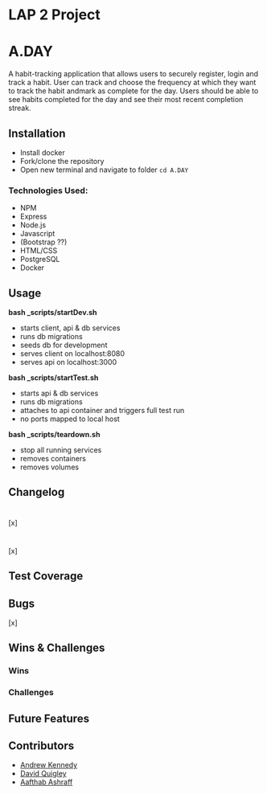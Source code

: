 # LAP 2 Project

# A.DAY

A habit-tracking application that allows users to securely register, login and track a habit. User can track and choose the frequency at which they want to track the habit andmark as complete for the day. Users should be able to see habits completed for the day and see their most recent completion streak.

## Installation

- Install docker
- Fork/clone the repository
- Open new terminal and navigate to folder `cd A.DAY`

### Technologies Used: 

- NPM 
- Express
- Node.js 
- Javascript 
- (Bootstrap ??)
- HTML/CSS
- PostgreSQL
- Docker 

## Usage

**bash \_scripts/startDev.sh**

- starts client, api & db services
- runs db migrations
- seeds db for development
- serves client on localhost:8080
- serves api on localhost:3000

**bash \_scripts/startTest.sh**

- starts api & db services
- runs db migrations
- attaches to api container and triggers full test run
- no ports mapped to local host

**bash \_scripts/teardown.sh**

- stop all running services
- removes containers
- removes volumes

## Changelog

# 

[x]

#

[x]

## Test Coverage

## Bugs

[x]

## Wins & Challenges

### Wins

### Challenges

## Future Features

## Contributors

- [Andrew Kennedy](https://github.com/akennedy205)
- [David Quigley](https://github.com/AverKill)
- [Aafthab Ashraff](https://github.com/iAmash412)
